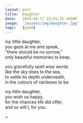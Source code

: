 ```yaml
---
layout: post
title:  Daughter
date:   2024-03-17 15:01:35 +0300
image:  '/assets/img/daughter.jpg'
tags:   [poem]
---
```

my little daughter,  
you gaze at me and speak,  
"there should be no sorrow,"  
only beautiful memories to keep.  

you gracefully spell wise words  
like the sky does to the sea,  
to settle its depth underneath,  
in the colours of rainbows to be.  

my little daughter,  
you wish us happy,  
for the chances life did offer,  
and so will I, for you.  

~
